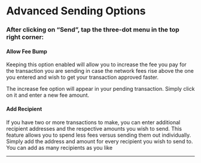 # Advanced Sending Options

### After clicking on “Send”, tap the three-dot menu in the top right corner:

#### Allow Fee Bump

Keeping this option enabled will allow you to increase the fee you pay for the transaction you are sending in case the network fees rise above the one you entered and wish to get your transaction approved faster.&#x20;

The increase fee option will appear in your pending transaction. Simply click on it and enter a new fee amount.

#### **Add Recipient**

If you have two or more transactions to make, you can enter additional recipient addresses and the respective amounts you wish to send. This feature allows you to spend less fees versus sending them out individually. Simply add the address and amount for every recipient you wish to send to. You can add as many recipients as you like

****
